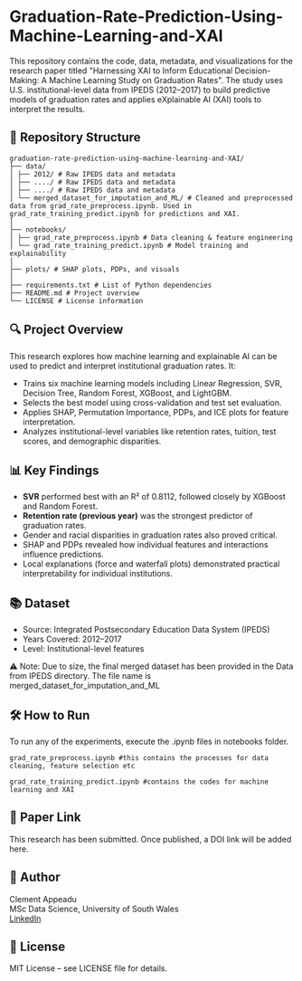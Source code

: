 # Graduation-Rate-Prediction-Using-Machine-Learning-and-XAI

This repository contains the code, data, metadata, and visualizations for the research paper titled "Harnessing XAI to Inform Educational Decision-Making: A Machine Learning Study on Graduation Rates". The study uses U.S. institutional-level data from IPEDS (2012–2017) to build predictive models of graduation rates and applies eXplainable AI (XAI) tools to interpret the results.

## 📁 Repository Structure
```
graduation-rate-prediction-using-machine-learning-and-XAI/
├── data/
│ ├── 2012/ # Raw IPEDS data and metadata
│ ├── ..../ # Raw IPEDS data and metadata
│ ├── ..../ # Raw IPEDS data and metadata
│ └── merged_dataset_for_imputation_and_ML/ # Cleaned and preprocessed data from grad_rate_preprocess.ipynb. Used in grad_rate_training_predict.ipynb for predictions and XAI.
│
├── notebooks/
│ ├── grad_rate_preprocess.ipynb # Data cleaning & feature engineering
│ └── grad_rate_training_predict.ipynb # Model training and explainability
│
├── plots/ # SHAP plots, PDPs, and visuals
│
├── requirements.txt # List of Python dependencies
├── README.md # Project overview
└── LICENSE # License information
```

## 🔍 Project Overview
This research explores how machine learning and explainable AI can be used to predict and interpret institutional graduation rates. It:
- Trains six machine learning models including Linear Regression, SVR, Decision Tree, Random Forest, XGBoost, and LightGBM.
- Selects the best model using cross-validation and test set evaluation.
- Applies SHAP, Permutation Importance, PDPs, and ICE plots for feature interpretation.
- Analyzes institutional-level variables like retention rates, tuition, test scores, and demographic disparities.

## 📊 Key Findings

- **SVR** performed best with an R² of 0.8112, followed closely by XGBoost and Random Forest.
- **Retention rate (previous year)** was the strongest predictor of graduation rates.
- Gender and racial disparities in graduation rates also proved critical.
- SHAP and PDPs revealed how individual features and interactions influence predictions.
- Local explanations (force and waterfall plots) demonstrated practical interpretability for individual institutions.

## 📚 Dataset
- Source: Integrated Postsecondary Education Data System (IPEDS)
- Years Covered: 2012–2017
- Level: Institutional-level features

⚠️ Note: Due to size, the final merged dataset has been provided in the Data from IPEDS directory. The file name is merged_dataset_for_imputation_and_ML

## 🛠 How to Run
To run any of the experiments, execute the .ipynb files in notebooks folder.
```
grad_rate_preprocess.ipynb #this contains the processes for data cleaning, feature selection etc

grad_rate_training_predict.ipynb #contains the codes for machine learning and XAI

```
## 📄 Paper Link
This research has been submitted. Once published, a DOI link will be added here.

## 🧠 Author
Clement Appeadu  
MSc Data Science, University of South Wales  
[LinkedIn](https://www.linkedin.com/in/clement-appeadu-9b6a2b148)

## 📃 License
MIT License – see LICENSE file for details.
